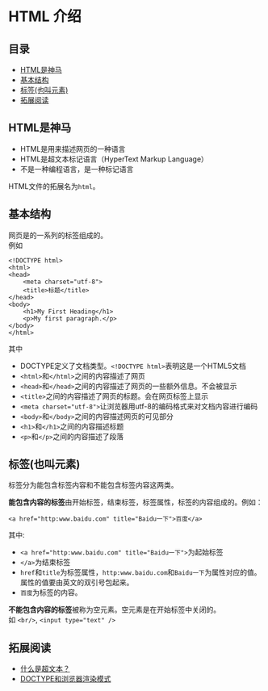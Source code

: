 # HTML 介绍
## 目录
* [HTML是神马](#what)
* [基本结构](#struct)
* [标签(也叫元素)](#tag)
* [拓展阅读](#reading)

## <a name="what">HTML是神马</a>
* HTML是用来描述网页的一种语言
* HTML是超文本标记语言（HyperText Markup Language）
* 不是一种编程语言，是一种标记语言

HTML文件的拓展名为`html`。

## <a name="struct">基本结构</a>
网页是的一系列的标签组成的。    
例如
```
<!DOCTYPE html>
<html>
<head>
    <meta charset="utf-8">
    <title>标题</title>
</head>
<body>
	<h1>My First Heading</h1>
	<p>My first paragraph.</p>
</body>
</html>
```
其中
* DOCTYPE定义了文档类型。`<!DOCTYPE html>`表明这是一个HTML5文档
* `<html>`和`</html>`之间的内容描述了网页
* `<head>`和`</head>`之间的内容描述了网页的一些额外信息。不会被显示
* `<title>`之间的内容描述了网页的标题。会在网页标签上显示
* `<meta charset="utf-8">`让浏览器用utf-8的编码格式来对文档内容进行编码
* `<body>`和`</body>`之间的内容描述网页的可见部分
* `<h1>`和`</h1>`之间的内容描述标题
* `<p>`和`</p>`之间的内容描述了段落

## <a name="what">标签(也叫元素)</a>
标签分为能包含标签内容和不能包含标签内容这两类。    

**能包含内容的标签**由开始标签，结束标签，标签属性，标签的内容组成的。例如：
```
<a href="http:www.baidu.com" title="Baidu一下">百度</a>
```
其中:    
* `<a href="http:www.baidu.com" title="Baidu一下">`为起始标签
* `</a>`为结束标签
* `href`和`title`为标签属性，`http:www.baidu.com`和`Baidu一下`为属性对应的值。属性的值要由英文的双引号包起来。
* `百度`为标签的内容。

**不能包含内容的标签**被称为空元素。空元素是在开始标签中关闭的。    
如 `<br/>`, `<input type="text" />`

## <a name="reading">拓展阅读</a>
* [什么是超文本？](http://w3school.com.cn/tags/tag_term_hypertext.asp)
* [DOCTYPE和浏览器渲染模式](quirks-mode-and-standards-mode.md)
